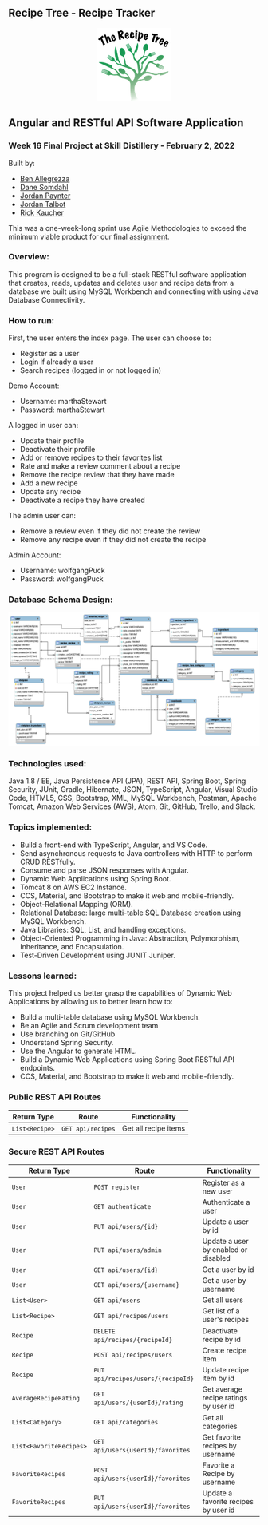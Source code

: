 ## Recipe Tree - Recipe Tracker

<p align="center">
  <img src="https://github.com/fkaucher1288/FinalProject/blob/main/TheRecipeTree.png" />
</p>

## Angular and RESTful API Software Application

### Week 16 Final Project at Skill Distillery - February 2, 2022

Built by:

-   [Ben Allegrezza](https://github.com/bengrezza)
-   [Dane Somdahl](https://github.com/thedaneeffect)
-   [Jordan Paynter](https://github.com/Panthro22)
-   [Jordan Talbot](https://github.com/jordantlbt)
-   [Rick Kaucher](https://github.com/fkaucher1288)

This was a one-week-long sprint use Agile Methodologies to exceed the minimum viable product for our final [assignment](https://github.com/SkillDistillery/SD31/blob/master/finalProject/README.md).

### Overview:

This program is designed to be a full-stack RESTful software application that creates, reads, updates and deletes user and recipe data from a database we built using MySQL Workbench and connecting with using Java Database Connectivity.

### How to run:

First, the user enters the index page. The user can choose to:

- Register as a user
- Login if already a user
- Search recipes (logged in or not logged in)

Demo Account:

- Username: marthaStewart
- Password: marthaStewart

A logged in user can:

- Update their profile
- Deactivate their profile
- Add or remove recipes to their favorites list
- Rate and make a review comment about a recipe
- Remove the recipe review that they have made
- Add a new recipe
- Update any recipe
- Deactivate a recipe they have created

The admin user can:

- Remove a review even if they did not create the review
- Remove any recipe even if they did not create the recipe

Admin Account:

- Username: wolfgangPuck
- Password: wolfgangPuck

### Database Schema Design:

![Image of MySQL Database Schema](https://github.com/fkaucher1288/FinalProject/blob/main/DB/recipedb.png)

### Technologies used:

Java 1.8 / EE, Java Persistence API (JPA), REST API, Spring Boot, Spring Security, JUnit, Gradle, Hibernate, JSON, TypeScript, Angular, Visual Studio Code, HTML5, CSS, Bootstrap, XML, MySQL Workbench, Postman, Apache Tomcat, Amazon Web Services (AWS), Atom, Git, GitHub, Trello, and Slack.

### Topics implemented:

-   Build a front-end with TypeScript, Angular, and VS Code.
-   Send asynchronous requests to Java controllers with HTTP to perform CRUD RESTfully.
-   Consume and parse JSON responses with Angular.
-   Dynamic Web Applications using Spring Boot.
-   Tomcat 8 on AWS EC2 Instance.
-   CCS, Material, and Bootstrap to make it web and mobile-friendly.
-   Object-Relational Mapping (ORM).
-   Relational Database: large multi-table SQL Database creation using MySQL Workbench.
-   Java Libraries: SQL, List, and handling exceptions.
-   Object-Oriented Programming in Java: Abstraction, Polymorphism, Inheritance, and Encapsulation.
-   Test-Driven Development using JUNIT Juniper.

### Lessons learned:

This project helped us better grasp the capabilities of Dynamic Web Applications by allowing us to better learn how to:

-   Build a multi-table database using MySQL Workbench.
-   Be an Agile and Scrum development team
-   Use branching on Git/GitHub
-   Understand Spring Security.
-   Use the Angular to generate HTML.
-   Build a Dynamic Web Applications using Spring Boot RESTful API endpoints.
-   CCS, Material, and Bootstrap to make it web and mobile-friendly.

### Public REST API Routes

| Return Type  | Route           | Functionality      |
| ------------ | --------------- | ------------------ |
| `List<Recipe>` | `GET api/recipes` | Get all recipe items |

### Secure REST API Routes

| Return Type                | Route                                                                               | Functionality                        |
| -------------------------- | ----------------------------------------------------------------------------------- | ------------------------------------ |
| `User`                     | `POST register`                                                                     | Register as a new user               |
| `User`                     | `GET authenticate`                                                                  | Authenticate a user                  |
| `User`                     | `PUT api/users/{id}`                                                                | Update a user by id                  |
| `User`                     | `PUT api/users/admin`                                                               | Update a user by enabled or disabled |
| `User`                     | `GET api/users/{id}`                                                                | Get a user by id                     |
| `User`                     | `GET api/users/{username}`                                                          | Get a user by username               |
| `List<User>`               | `GET api/users`                                                                     | Get all users                        |
| `List<Recipe>`               | `GET api/recipes/users`                                                               | Get list of a user's recipes            |
| `Recipe`                     | `DELETE api/recipes/{recipeId}`                                                         | Deactivate recipe by id                |
| `Recipe`                     | `POST api/recipes/users`                                                              | Create recipe item                     |
| `Recipe`                     | `PUT api/recipes/users/{recipeId}`                                                      | Update recipe item by id               |
| `AverageRecipeRating`       | `GET api/users/{userId}/rating`                                        | Get average recipe ratings by user id      |
| `List<Category>`           | `GET api/categories`                                                                | Get all categories                   |
| `List<FavoriteRecipes>` | `GET api/users{userId}/favorites`                             | Get favorite recipes by username             |
| `FavoriteRecipes`       | `POST api/users{userId}/favorites`            | Favorite a Recipe by username                  |
| `FavoriteRecipes`       | `PUT api/users{userId}/favorites`  | Update a favorite recipes by user id                       |
